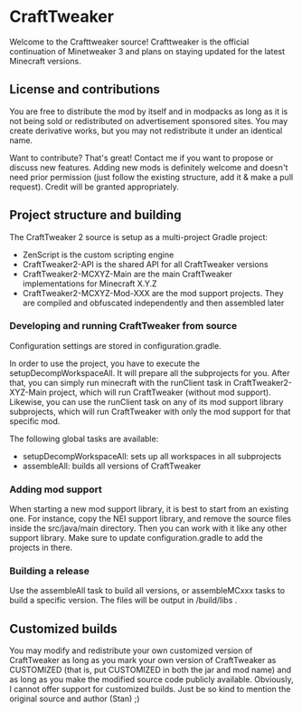 # CraftTweaker

Welcome to the Crafttweaker source! Crafttweaker is the official continuation of Minetweaker 3 and plans on staying updated for the latest Minecraft versions.

## License and contributions

You are free to distribute the mod by itself and in modpacks as long as it is not being sold or redistributed on advertisement sponsored sites. You may create derivative works, but you may not redistribute it under an identical name.

Want to contribute? That's great! Contact me if you want to propose or discuss new features. Adding new mods is definitely welcome and doesn't need prior permission (just follow the existing structure, add it & make a pull request). Credit will be granted appropriately.

## Project structure and building

The CraftTweaker 2 source is setup as a multi-project Gradle project:

- ZenScript is the custom scripting engine
- CraftTweaker2-API is the shared API for all CraftTweaker versions
- CraftTweaker2-MCXYZ-Main are the main CraftTweaker implementations for Minecraft X.Y.Z
- CraftTweaker2-MCXYZ-Mod-XXX are the mod support projects. They are compiled and obfuscated independently and then assembled later

### Developing and running CraftTweaker from source

Configuration settings are stored in configuration.gradle.

In order to use the project, you have to execute the setupDecompWorkspaceAll. It will prepare all the subprojects for you. After that, you can simply run minecraft with the runClient task in CraftTweaker2-XYZ-Main project, which will run CraftTweaker (without mod support). Likewise, you can use the runClient task on any of its mod support library subprojects, which will run CraftTweaker with only the mod support for that specific mod.

The following global tasks are available:

- setupDecompWorkspaceAll: sets up all workspaces in all subprojects
- assembleAll: builds all versions of CraftTweaker

### Adding mod support

When starting a new mod support library, it is best to start from an existing one. For instance, copy the NEI support library, and remove the source files inside the src/java/main directory. Then you can work with it like any other support library. Make sure to update configuration.gradle to add the projects in there.

### Building a release

Use the assembleAll task to build all versions, or assembleMCxxx tasks to build a specific version. The files will be output in /build/libs .

## Customized builds

You may modify and redistribute your own customized version of CraftTweaker as long as you mark your own version of CraftTweaker as CUSTOMIZED (that is, put CUSTOMIZED in both the jar and mod name) and as long as you make the modified source code publicly available. Obviously, I cannot offer support for customized builds. Just be so kind to mention the original source and author (Stan) ;)
